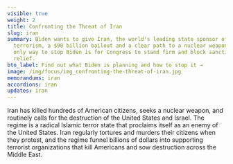 ```yaml
---
visible: true
weight: 2
title: Confronting the Threat of Iran
slug: iran
summary: Biden wants to give Iran, the world's leading state sponsor of
  terrorism, a $90 billion bailout and a clear path to a nuclear weapon. The
  only way to stop Biden is for Congress to stand firm and block sanctions
  relief.
btn_label: Find out what Biden is planning and how to stop it →
image: /img/focus/img_confronting-the-threat-of-iran.jpg
memorandums: iran
accordions: iran
updates: iran
---
```

Iran has killed hundreds of American citizens, seeks a nuclear weapon, and routinely calls for the destruction of the United States and Israel. The regime is a radical Islamic terror state that proclaims itself as an enemy of the United States. Iran regularly tortures and murders their citizens when they protest, and the regime funnel billions of dollars into supporting terrorist organizations that kill Americans and sow destruction across the Middle East.